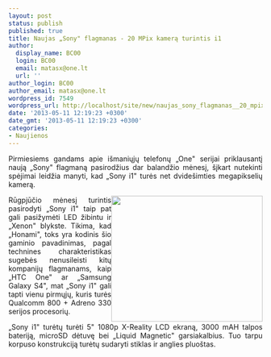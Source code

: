 ```yaml
---
layout: post
status: publish
published: true
title: Naujas „Sony" flagmanas - 20 MPix kamerą turintis i1
author:
  display_name: BC00
  login: BC00
  email: matasx@one.lt
  url: ''
author_login: BC00
author_email: matasx@one.lt
wordpress_id: 7549
wordpress_url: http://localhost/site/new/naujas_sony_flagmanas__20_mpix_kamera_turintis_i1/
date: '2013-05-11 12:19:23 +0300'
date_gmt: '2013-05-11 12:19:23 +0300'
categories:
- Naujienos
---
```

<p style="text-align: justify;">
	Pirmiesiems gandams apie i&scaron;maniųjų telefonų &bdquo;One&quot; serijai priklausantį naują &bdquo;Sony&quot; flagmaną pasirodžius dar balandžio mėnesį, &scaron;įkart nutekinti spėjimai leidžia manyti, kad &bdquo;Sony i1&quot; turės net dvide&scaron;imties megapikselių kamerą.</p>
<p style="text-align: justify;">
	<img alt="" src="http://technews.lt/userfiles/article_img(1).jpg" style="width: 300px; height: 250px; float: right;" />Rūgpjūčio mėnesį turintis pasirodyti &bdquo;Sony i1&quot; taip pat gali pasižymėti LED žibintu ir &bdquo;Xenon&quot; blykste. Tikima, kad &bdquo;Honami&quot;, toks yra kodinis &scaron;io gaminio pavadinimas, pagal technines charakteristikas sugebės nenusileisti kitų kompanijų flagmanams, kaip &bdquo;HTC One&quot; ar &bdquo;Samsung Galaxy S4&quot;, mat &bdquo;Sony i1&quot; gali tapti vienu pirmųjų, kuris turės Qualcomm 800 + Adreno 330 serijos procesorių.</p>
<p style="text-align: justify;">
	&bdquo;Sony i1&quot; turėtų turėti 5&quot; 1080p X-Reality LCD ekraną, 3000 mAH talpos bateriją, microSD dėtuvę bei &bdquo;Liquid Magnetic&quot; garsiakalbius. Tuo tarpu korpuso konstrukciją turėtų sudaryti stiklas ir anglies pluo&scaron;tas.</p>
